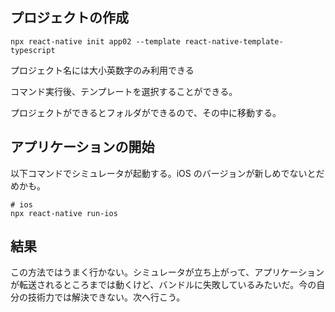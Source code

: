 ## プロジェクトの作成

```shell script
npx react-native init app02 --template react-native-template-typescript
```
プロジェクト名には大小英数字のみ利用できる

コマンド実行後、テンプレートを選択することができる。

プロジェクトができるとフォルダができるので、その中に移動する。

## アプリケーションの開始

以下コマンドでシミュレータが起動する。iOS のバージョンが新しめでないとだめかも。

```shell script
# ios
npx react-native run-ios
```

## 結果
この方法ではうまく行かない。シミュレータが立ち上がって、アプリケーションが転送されるところまでは動くけど、バンドルに失敗しているみたいだ。今の自分の技術力では解決できない。次へ行こう。
